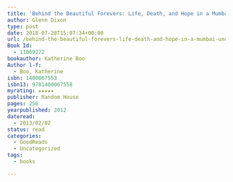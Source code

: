 ```yaml
---
title: 'Behind the Beautiful Forevers: Life, Death, and Hope in a Mumbai Undercity'
author: Glenn Dixon
type: post
date: 2018-07-28T15:07:34+00:00
url: /behind-the-beautiful-forevers-life-death-and-hope-in-a-mumbai-undercity/
Book Id:
  - 11869272
bookauthor: Katherine Boo
Author l-f:
  - Boo, Katherine
isbn: 1400067553
isbn13: 9781400067558
myrating: ★★★★★
publisher: Random House
pages: 256
yearpublished: 2012
dateread:
  - 2013/02/02
status: read
categories:
  - GoodReads
  - Uncategorized
tags:
  - books

---
```

